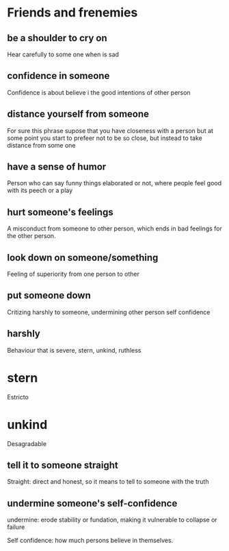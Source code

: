 # Friends and frenemies

## be a shoulder to cry on 

Hear carefully to some one when is sad

## confidence in someone
Confidence is about believe i the good intentions of other person

## distance yourself from someone

For sure this phrase supose that you have closeness with a person but at some point
you start to prefeer not to be so close, but instead to take distance from some one

## have a sense of humor

Person who can say funny things elaborated or not, where people feel good with its peech or a play

## hurt someone's feelings

A misconduct from someone to other person, which ends in bad feelings for the other person.

## look down on someone/something

Feeling of superiority from one person to other

## put someone down

Critizing harshly to someone, undermining other person self confidence

## harshly

Behaviour that is severe, stern, unkind, ruthless

# stern

Estricto

# unkind

Desagradable

## tell it to someone straight 

Straight: direct and honest, so it means to tell to someone with the truth

## undermine someone's self-confidence


undermine: erode stability or fundation, making it vulnerable to collapse or failure

Self confidence: how much persons believe in themselves.

